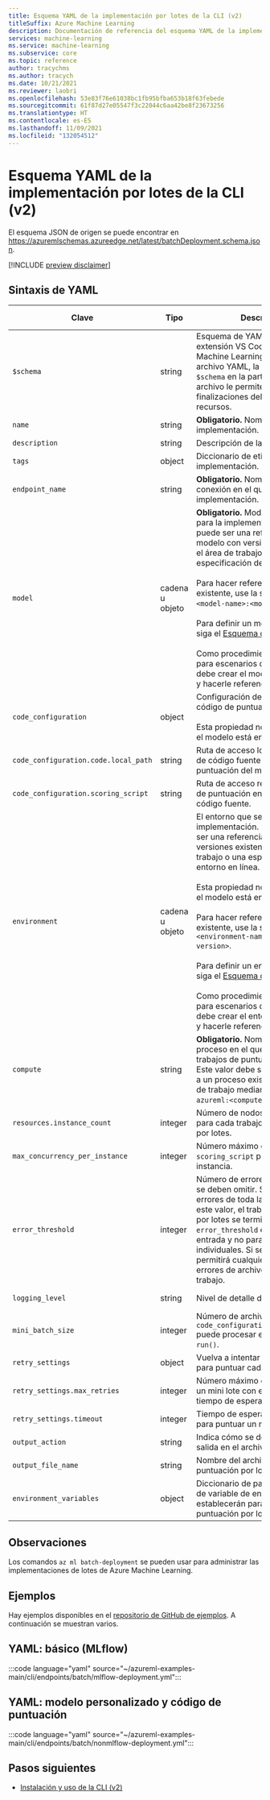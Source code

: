 ```yaml
---
title: Esquema YAML de la implementación por lotes de la CLI (v2)
titleSuffix: Azure Machine Learning
description: Documentación de referencia del esquema YAML de la implementación por lotes de la CLI (v2).
services: machine-learning
ms.service: machine-learning
ms.subservice: core
ms.topic: reference
author: tracychms
ms.author: tracych
ms.date: 10/21/2021
ms.reviewer: laobri
ms.openlocfilehash: 53e83f76e61038bc1fb95bfba653b18f63febede
ms.sourcegitcommit: 61f87d27e05547f3c22044c6aa42be8f23673256
ms.translationtype: HT
ms.contentlocale: es-ES
ms.lasthandoff: 11/09/2021
ms.locfileid: "132054512"
---
```

# <a name="cli-v2-batch-deployment-yaml-schema"></a>Esquema YAML de la implementación por lotes de la CLI (v2)

El esquema JSON de origen se puede encontrar en https://azuremlschemas.azureedge.net/latest/batchDeployment.schema.json.

[!INCLUDE [preview disclaimer](../../includes/machine-learning-preview-generic-disclaimer.md)]

## <a name="yaml-syntax"></a>Sintaxis de YAML

| Clave | Tipo | Descripción | Valores permitidos | Valor predeterminado |
| --- | ---- | ----------- | -------------- | ------------- |
| `$schema` | string | Esquema de YAML. Si usa la extensión VS Code de Azure Machine Learning para crear el archivo YAML, la inclusión de `$schema` en la parte superior del archivo le permite invocar las finalizaciones del esquema y los recursos. | | |
| `name` | string | **Obligatorio.** Nombre de la implementación. | | |
| `description` | string | Descripción de la implementación. | | |
| `tags` | object | Diccionario de etiquetas para la implementación. | | |
| `endpoint_name` | string | **Obligatorio.** Nombre del punto de conexión en el que se creará la implementación. | | |
| `model` | cadena u objeto | **Obligatorio.** Modelo que se usará para la implementación. Este valor puede ser una referencia a un modelo con versiones existente en el área de trabajo o una especificación de modelo en línea. <br><br> Para hacer referencia a un modelo existente, use la sintaxis `azureml:<model-name>:<model-version>`. <br><br> Para definir un modelo en línea, siga el [Esquema del modelo](reference-yaml-model.md#yaml-syntax). <br><br> Como procedimiento recomendado para escenarios de producción, debe crear el modelo por separado y hacerle referencia aquí. | | |
| `code_configuration` | object | Configuración de la lógica de código de puntuación. <br><br> Esta propiedad no es necesaria si el modelo está en formato MLflow. | | |
| `code_configuration.code.local_path` | string | Ruta de acceso local al directorio de código fuente para la puntuación del modelo. | | |
| `code_configuration.scoring_script` | string | Ruta de acceso relativa al archivo de puntuación en el directorio de código fuente. | | |
| `environment` | cadena u objeto | El entorno que se usará para la implementación. Este valor puede ser una referencia a un entorno con versiones existente en el área de trabajo o una especificación de entorno en línea. <br><br> Esta propiedad no es necesaria si el modelo está en formato MLflow. <br><br> Para hacer referencia a un entorno existente, use la sintaxis `azureml:<environment-name>:<environment-version>`. <br><br> Para definir un entorno en línea, siga el [Esquema de entorno](reference-yaml-environment.md#yaml-syntax). <br><br> Como procedimiento recomendado para escenarios de producción, debe crear el entorno por separado y hacerle referencia aquí. | | |
| `compute` | string | **Obligatorio.** Nombre del destino de proceso en el que se ejecutarán los trabajos de puntuación por lotes. Este valor debe ser una referencia a un proceso existente en el área de trabajo mediante la sintaxis `azureml:<compute-name>`. | | |
| `resources.instance_count` | integer | Número de nodos que se usarán para cada trabajo de puntuación por lotes. | | `1` |
| `max_concurrency_per_instance` | integer | Número máximo de ejecuciones de `scoring_script` paralelas por instancia. | | `1` |
| `error_threshold` | integer | Número de errores de archivo que se deben omitir. Si el recuento de errores de toda la entrada supera este valor, el trabajo de puntuación por lotes se terminará. `error_threshold` es para toda la entrada y no para mini lotes individuales. Si se omite, se permitirá cualquier número de errores de archivo sin finalizar el trabajo.  | | `-1` |
| `logging_level` | string | Nivel de detalle del registro. | `warning`, `info`, `debug` | `info` |
| `mini_batch_size` | integer | Número de archivos que `code_configuration.scoring_script` puede procesar en una llamada a `run()`. | | `10` |
| `retry_settings` | object | Vuelva a intentar la configuración para puntuar cada mini lote. | | |
| `retry_settings.max_retries` | integer | Número máximo de reintentos para un mini lote con errores o con tiempo de espera. | | `3` |
| `retry_settings.timeout` | integer | Tiempo de espera en segundos para puntuar un mini lote. | | `30` |
| `output_action` | string | Indica cómo se debe organizar la salida en el archivo de salida. | `append_row`, `summary_only` | `append_row` |
| `output_file_name` | string | Nombre del archivo de salida de puntuación por lotes. | | `predictions.csv` |
| `environment_variables` | object | Diccionario de pares nombre-valor de variable de entorno que se establecerán para cada trabajo de puntuación por lotes. | | |

## <a name="remarks"></a>Observaciones

Los comandos `az ml batch-deployment` se pueden usar para administrar las implementaciones de lotes de Azure Machine Learning.

## <a name="examples"></a>Ejemplos

Hay ejemplos disponibles en el [repositorio de GitHub de ejemplos](https://github.com/Azure/azureml-examples/tree/main/cli/endpoints/batch). A continuación se muestran varios.

## <a name="yaml-basic-mlflow"></a>YAML: básico (MLflow)

:::code language="yaml" source="~/azureml-examples-main/cli/endpoints/batch/mlflow-deployment.yml":::

## <a name="yaml-custom-model-and-scoring-code"></a>YAML: modelo personalizado y código de puntuación

:::code language="yaml" source="~/azureml-examples-main/cli/endpoints/batch/nonmlflow-deployment.yml":::

## <a name="next-steps"></a>Pasos siguientes

- [Instalación y uso de la CLI (v2)](how-to-configure-cli.md)
